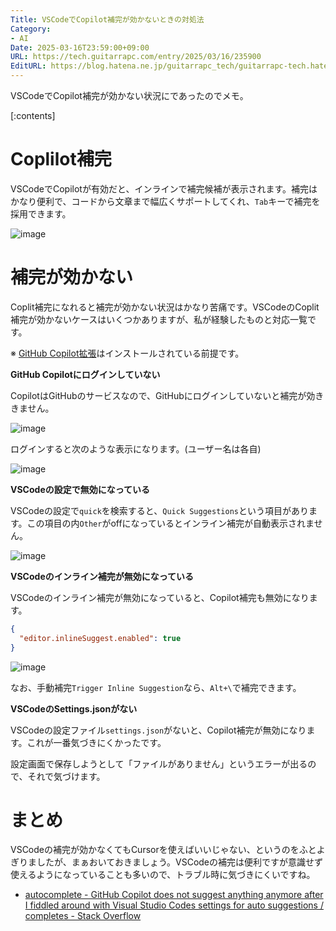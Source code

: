 ```yaml
---
Title: VSCodeでCopilot補完が効かないときの対処法
Category:
- AI
Date: 2025-03-16T23:59:00+09:00
URL: https://tech.guitarrapc.com/entry/2025/03/16/235900
EditURL: https://blog.hatena.ne.jp/guitarrapc_tech/guitarrapc-tech.hatenablog.com/atom/entry/6802418398339119662
---
```


VSCodeでCopilot補完が効かない状況にであったのでメモ。

[:contents]

# Coplilot補完

VSCodeでCopilotが有効だと、インラインで補完候補が表示されます。補完はかなり便利で、コードから文章まで幅広くサポートしてくれ、`Tab`キーで補完を採用できます。

![image](https://github.com/user-attachments/assets/98073718-5fe5-4311-8ed2-2e2ad4484127)

# 補完が効かない

Coplit補完になれると補完が効かない状況はかなり苦痛です。VSCodeのCoplit補完が効かないケースはいくつかありますが、私が経験したものと対応一覧です。

※ [GitHub Copilot拡張](https://marketplace.visualstudio.com/items?itemName=GitHub.copilot)はインストールされている前提です。

**GitHub Copilotにログインしていない**

CopilotはGitHubのサービスなので、GitHubにログインしていないと補完が効ききません。

![image](https://github.com/user-attachments/assets/af215879-496e-496d-90a9-256ec5a0cf10)

ログインすると次のような表示になります。(ユーザー名は各自)

![image](https://github.com/user-attachments/assets/1bb74273-6396-4f9f-a00a-00e1b41032c6)

**VSCodeの設定で無効になっている**

VSCodeの設定で`quick`を検索すると、`Quick Suggestions`という項目があります。この項目の内`Other`がoffになっているとインライン補完が自動表示されません。

![image](https://github.com/user-attachments/assets/9d687e7b-e719-48b6-819e-7cace70f4e29)

**VSCodeのインライン補完が無効になっている**

VSCodeのインライン補完が無効になっていると、Copilot補完も無効になります。

```json
{
  "editor.inlineSuggest.enabled": true
}
```

![image](https://github.com/user-attachments/assets/f89cd8e4-1e01-4fc7-83e1-f0103e5d1944)

なお、手動補完`Trigger Inline Suggestion`なら、`Alt+\`で補完できます。

**VSCodeのSettings.jsonがない**

VSCodeの設定ファイル`settings.json`がないと、Copilot補完が無効になります。これが一番気づきにくかったです。

設定画面で保存しようとして「ファイルがありません」というエラーが出るので、それで気づけます。

# まとめ

VSCodeの補完が効かなくてもCursorを使えばいいじゃない、というのをふとよぎりましたが、まぁおいておきましょう。VSCodeの補完は便利ですが意識せず使えるようになっていることも多いので、トラブル時に気づきにくいですね。

* [autocomplete - GitHub Copilot does not suggest anything anymore after I fiddled around with Visual Studio Codes settings for auto suggestions / completes - Stack Overflow](https://stackoverflow.com/questions/76396755/github-copilot-does-not-suggest-anything-anymore-after-i-fiddled-around-with-vis)
